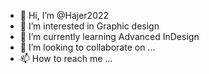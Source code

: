 - 👋 Hi, I’m @Hajer2022
- 👀 I’m interested in Graphic design
- 🌱 I’m currently learning Advanced InDesign
- 💞️ I’m looking to collaborate on ...
- 📫 How to reach me ...

<!---
Hajer2022/Hajer2022 is a ✨ special ✨ repository because its `README.md` (this file) appears on your GitHub profile.
You can click the Preview link to take a look at your changes.
--->
